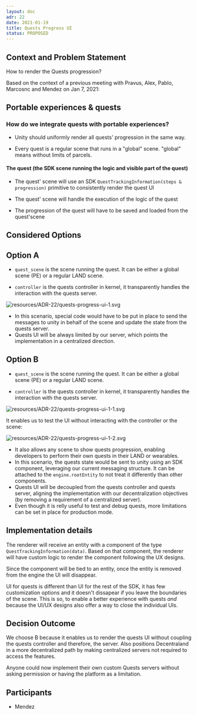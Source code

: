 ```yaml
---
layout: doc
adr: 22
date: 2021-01-19
title: Quests Progress UI
status: PROPOSED
---
```


## Context and Problem Statement

How to render the Quests progression?

Based on the context of a previous meeting with Pravus, Alex, Pablo, Marcosnc and Mendez on Jan 7, 2021:

## Portable experiences & quests

### How do we integrate quests with portable experiences?

- Unity should uniformly render all quests' progression in the same way.

- Every quest is a regular scene that runs in a "global" scene. "global" means without limits of parcels.

#### The quest (the SDK scene running the logic and visible part of the quest)

- The quest' scene will use an SDK `QuestTrackingInformation(steps & progression)` primitive to consistently render the quest UI

- The quest' scene will handle the execution of the logic of the quest

- The progression of the quest will have to be saved and loaded from the quest'scene

## Considered Options

## Option A

- `quest_scene` is the scene running the quest. It can be either a global scene (PE) or a regular LAND scene.

- `controller` is the quests controller in kernel, it transparently handles the interaction with the quests server.

<!--
```sequence
quest_scene-&gt;controller: make some progress
controller-&gt;server: update quest state
server-&gt;controller: new state
controller-&gt;unity: quest progress state(new state)
controller-&gt;quest_scene: new state (return)
```
-->

![resources/ADR-22/quests-progress-ui-1.svg](resources/ADR-22/quests-progress-ui-1.svg)

- In this scenario, special code would have to be put in place to send the messages to unity in behalf of the scene and update the state from the quests server.
- Quests UI will be always limited by our server, which points the implementation in a centralized direction.


## Option B

- `quest_scene` is the scene running the quest. It can be either a global scene (PE) or a regular LAND scene.

- `controller` is the quests controller in kernel, it transparently handles the interaction with the quests server.

<!--
```sequence
quest_scene-&gt;controller: make some progress
controller-&gt;server: update quest state
server-&gt;controller: new state
controller-&gt;quest_scene: new state (return)
quest_scene-&gt;unity: quest progress state(new state)
```
-->

![resources/ADR-22/quests-progress-ui-1-1.svg](resources/ADR-22/quests-progress-ui-1-1.svg)

It enables us to test the UI without interacting with the controller or the scene:

<!--
```sequence
quest_scene-&gt;unity: quest progress state(new state)
```
-->

![resources/ADR-22/quests-progress-ui-1-2.svg](resources/ADR-22/quests-progress-ui-1-2.svg)

- It also allows any scene to show quests progression, enabling developers to perform their own quests in their LAND or wearables.
- In this scenario, the quests state would be sent to unity using an SDK component, leveraging our current messaging structure. It can be attached to the `engine.rootEntity` to not treat it differently than other components.
- Quests UI will be decoupled from the quests controller and quests server, aligning the implementation with our decentralization objectives (by removing a requirement of a centralized server).
- Even though it is relly useful to test and debug quests, more limitations can be set in place for production mode.

## Implementation details

The renderer will receive an entity with a component of the type `QuestTrackingInformation(data)`. Based on that component, the renderer will have custom logic to render the component following the UX designs.

Since the component will be tied to an entity, once the entity is removed from the engine the UI will disappear.

UI for quests is different than UI for the rest of the SDK, it has few customization options and it doesn't dissapear if you leave the boundaries of the scene. This is so, to enable a better experience with quests _and_ because the UI/UX designs also offer a way to close the individual UIs.

## Decision Outcome

We choose B because it enables us to render the quests UI without coupling the quests controller and therefore, the server. Also positions Decentraland in a more decentralized path by making centralized servers not required to access the features.

Anyone could now implement their own custom Quests servers without asking permission or having the platform as a limitation.

## Participants

- Mendez
